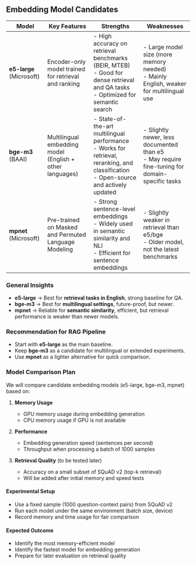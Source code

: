 ## Embedding Model Candidates

| Model                    | Key Features                                             | Strengths                                                                                                                                 | Weaknesses                                                                                       |
| ------------------------ | -------------------------------------------------------- | ----------------------------------------------------------------------------------------------------------------------------------------- | ------------------------------------------------------------------------------------------------ |
| **e5-large** (Microsoft) | Encoder-only model trained for retrieval and ranking     | - High accuracy on retrieval benchmarks (BEIR, MTEB)<br>- Good for dense retrieval and QA tasks<br>- Optimized for semantic search        | - Large model size (more memory needed)<br>- Mainly English, weaker for multilingual use         |
| **bge-m3** (BAAI)        | Multilingual embedding model (English + other languages) | - State-of-the-art multilingual performance<br>- Works for retrieval, reranking, and classification<br>- Open-source and actively updated | - Slightly newer, less documented than e5<br>- May require fine-tuning for domain-specific tasks |
| **mpnet** (Microsoft)    | Pre-trained on Masked and Permuted Language Modeling     | - Strong sentence-level embeddings<br>- Widely used in semantic similarity and NLI<br>- Efficient for sentence embeddings                 | - Slightly weaker in retrieval than e5/bge<br>- Older model, not the latest benchmarks           |

### General Insights

- **e5-large** → Best for **retrieval tasks in English**, strong baseline for QA.
- **bge-m3** → Best for **multilingual settings**, future-proof, but newer.
- **mpnet** → Reliable for **semantic similarity**, efficient, but retrieval performance is weaker than newer models.

### Recommendation for RAG Pipeline

- Start with **e5-large** as the main baseline.
- Keep **bge-m3** as a candidate for multilingual or extended experiments.
- Use **mpnet** as a lighter alternative for quick comparison.

### Model Comparison Plan

We will compare candidate embedding models (e5-large, bge-m3, mpnet) based on:

1. **Memory Usage**

   - GPU memory usage during embedding generation
   - CPU memory usage if GPU is not available

2. **Performance**

   - Embedding generation speed (sentences per second)
   - Throughput when processing a batch of 1000 samples

3. **Retrieval Quality** (to be tested later)
   - Accuracy on a small subset of SQuAD v2 (top-k retrieval)
   - Will be added after initial memory and speed tests

#### Experimental Setup

- Use a fixed sample (1000 question-context pairs) from SQuAD v2
- Run each model under the same environment (batch size, device)
- Record memory and time usage for fair comparison

#### Expected Outcome

- Identify the most memory-efficient model
- Identify the fastest model for embedding generation
- Prepare for later evaluation on retrieval quality
